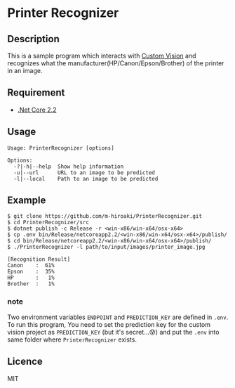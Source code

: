 Printer Recognizer
====

## Description

This is a sample program which interacts with [Custom Vision](https://azure.microsoft.com/en-us/services/cognitive-services/custom-vision-service/) and recognizes what the manufacturer(HP/Canon/Epson/Brother) of the printer in an image.

## Requirement

* [.Net Core 2.2](https://dotnet.microsoft.com/download/dotnet-core/2.2)

## Usage

```
Usage: PrinterRecognizer [options]

Options:
  -?|-h|--help  Show help information
  -u|--url      URL to an image to be predicted
  -l|--local    Path to an image to be predicted
```

## Example

```
$ git clone https://github.com/m-hiroaki/PrinterRecognizer.git
$ cd PrinterRecognizer/src
$ dotnet publish -c Release -r <win-x86/win-x64/osx-x64>
$ cp .env bin/Release/netcoreapp2.2/<win-x86/win-x64/osx-x64>/publish/
$ cd bin/Release/netcoreapp2.2/<win-x86/win-x64/osx-x64>/publish/
$ ./PrinterRecognizer -l path/to/input/images/printer_image.jpg

[Recognition Result]
Canon    :  61%
Epson    :  35%
HP       :   1%
Brother  :   1%
```

### note
Two environment variables `ENDPOINT` and `PREDICTION_KEY` are defined in `.env`.<br>
To run this program, You need to set the prediction key for the custom vision project as `PREDICTION_KEY` (but it's secret...:cold_sweat:) and put the `.env` into same folder where `PrinterRecognizer` exists.

## Licence

MIT
